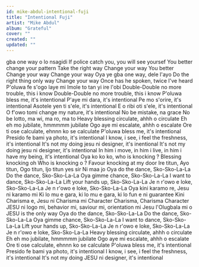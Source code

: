 ```yaml
---
id: mike-abdul-intentional-fuji
title: "Intentional Fuji"
artist: "Mike Abdul"
album: "Grateful"
cover: ""
created: ""
updated: ""
---
```


gba one way o lo nsagidi
If police catch you, you will see yoursef
You better change your pattern
Take the right way
Change your way
You better Change your way
Change your way
Oya ye gba one way, dele l'ayo
Do the right thing only way
Change your way
Once has he spoken, twice I've heard
P'oluwa fe s'ogo laye mi
Imole to tan yi ire l'obi
Double-Double no more trouble, this i know
Double-Double no more trouble, this i know
P'oluwa bless me, it's intentional
P'aye mi dara, it's intentional
Pe mo s'orire, it's intentional
Asotele yen ti s'ele, it's intentional
E o ribi oti s'ele, it's intentional
O f'owo tomi change my nature, it's intentional
No be mistake, na grace
No be lotto, ma wi, ma ro, ma to
Heavy blessing circulate, ahhh o circulate
Eh eh mo jubilate, hmmmmm jubilate
Ogo aye mi escalate, ahhh o escalate
Ore ti ose calculate, ehnnn ko se calculate
P'oluwa bless me, it's intentional
Presido fe bami ya photo, it's intentional
I know, i see, i feel the freshness, it's intentional
It's not my doing jesu ni designer, it's inentional
It's not my doing jesu ni designer, it's intentional
In him i move, in him i live, in him i have my being, it's intentional
Oya ko ko ko, who is knocking ?
Blessing knocking oh
Who is knocking o ?
Favour knocking at my door
Ire titun, Ayo titun, Ogo titun, Ijo titun yes sir
Ni maa jo
Oya do the dance, Sko-Sko-La-La
Do the dance, Sko-Sko-La-La
Oya gimme chance, Sko-Sko-La-La
I want to dance, Sko-Sko-La-La
Lift your hands up, Sko-Sko-La-La
Je n r'owo e loke, Sko-Sko-La-La
Je n r'owo e loke, Sko-Sko-La-La
Oya kini karamo re, Jesu ni karamo mi
Ki lo mu e gara, ki lo mu e gara, ki lo fun e ni guarantee
Kini Charisma e, Jesu ni Charisma mi
Character Charisma, Charisma Character
JESU ni logo mi, behavior mi, saviour mi, orientation mi
Jesu l'Olugbala mi o
JESU is the only way
Oya do the dance, Sko-Sko-La-La
Do the dance, Sko-Sko-La-La
Oya gimme chance, Sko-Sko-La-La
I want to dance, Sko-Sko-La-La
Lift your hands up, Sko-Sko-La-La
Je n r'owo e loke, Sko-Sko-La-La
Je n r'owo e loke, Sko-Sko-La-La
Heavy blessing circulate, ahhh o circulate
Eh eh mo jubilate, hmmmmm jubilate
Ogo aye mi escalate, ahhh o escalate
Ore ti ose calculate, ehnnn ko se calculate
P'oluwa bless me, it's intentional
Presido fe bami ya photo, it's intentional
I know, i see, i feel the freshness, it's intentional
It's not my doing JESU ni designer, it's intentional